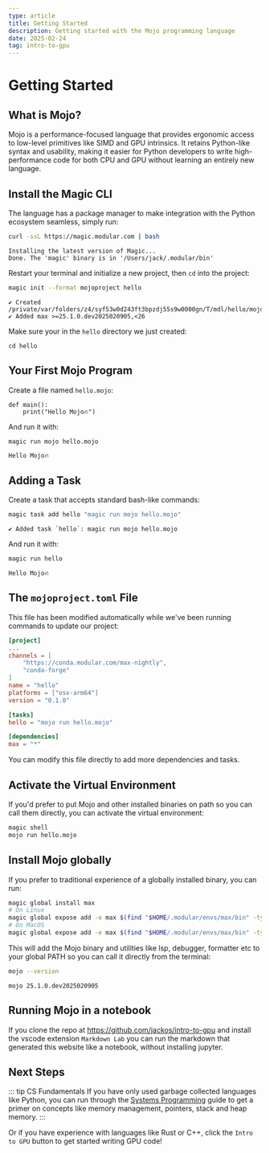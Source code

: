 ```yaml
---
type: article
title: Getting Started
description: Getting started with the Mojo programming language
date: 2025-02-24
tag: intro-to-gpu
---
```


# Getting Started

## What is Mojo?

Mojo is a performance-focused language that provides ergonomic access to low-level primitives like SIMD and GPU intrinsics. It retains Python-like syntax and usability, making it easier for Python developers to write high-performance code for both CPU and GPU without learning an entirely new language.

## Install the Magic CLI

The language has a package manager to make integration with the Python ecosystem seamless, simply run:

```sh
curl -ssL https://magic.modular.com | bash
```

```text
Installing the latest version of Magic...
Done. The 'magic' binary is in '/Users/jack/.modular/bin'
```

Restart your terminal and initialize a new project, then `cd` into the project:

```sh
magic init --format mojoproject hello
```

```text
✔ Created /private/var/folders/z4/syf53w0d243ft3bpzdj55s9w0000gn/T/mdl/hello/mojoproject.toml
✔ Added max >=25.1.0.dev2025020905,<26
```

Make sure your in the `hello` directory we just created:

```mojo
cd hello
```

## Your First Mojo Program

Create a file named `hello.mojo`:

```mojo :create=hello/hello.mojo
def main():
    print("Hello Mojo🔥")
```

And run it with:

```sh
magic run mojo hello.mojo
```

```text
Hello Mojo🔥
```

## Adding a Task

Create a task that accepts standard bash-like commands:

```sh
magic task add hello "magic run mojo hello.mojo"
```

```text
✔ Added task `hello`: magic run mojo hello.mojo
```

And run it with:

```sh
magic run hello
```

```text
Hello Mojo🔥
```

## The `mojoproject.toml` File

This file has been modified automatically while we've been running commands to update our project:

```toml
[project]
...
channels = [
    "https://conda.modular.com/max-nightly",
    "conda-forge"
]
name = "hello"
platforms = ["osx-arm64"]
version = "0.1.0"

[tasks]
hello = "mojo run hello.mojo"

[dependencies]
max = "*"
```

You can modify this file directly to add more dependencies and tasks.

## Activate the Virtual Environment

If you'd prefer to put Mojo and other installed binaries on path so you can call them directly, you can activate the virtual environment:

```sh
magic shell
mojo run hello.mojo
```

## Install Mojo globally

If you prefer to traditional experience of a globally installed binary, you can run:

```sh
magic global install max
# On Linux
magic global expose add -e max $(find "$HOME/.modular/envs/max/bin" -type f -executable -exec basename {} \;)
# On MacOS
magic global expose add -e max $(find "$HOME/.modular/envs/max/bin" -type f -exec basename {} \;)
```

This will add the Mojo binary and utilities like lsp, debugger, formatter etc to your global PATH so you can call it directly from the terminal:

```sh
mojo --version
```

```text
mojo 25.1.0.dev2025020905
```

## Running Mojo in a notebook

If you clone the repo at <https://github.com/jackos/intro-to-gpu> and install the vscode extension `Markdown Lab` you can run the markdown that generated this website like a notebook, without installing jupyter.

## Next Steps

::: tip CS Fundamentals
If you have only used garbage collected languages like Python, you can run through the [Systems Programming](/systems-programming) guide to get a primer on concepts like memory management, pointers, stack and heap memory.
:::

Or if you have experience with languages like Rust or C++, click the `Intro to GPU` button to get started writing GPU code!

